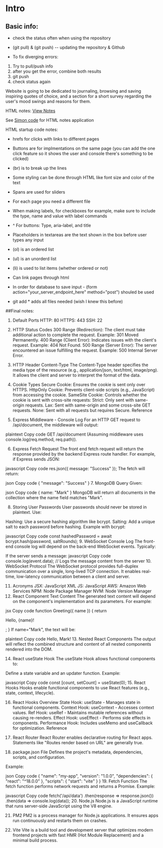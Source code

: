  # Intro
 ## Basic info:

- check the status often when using the repository 

- (git pull) & (git push) -- updating the repository & Github

- To fix diverging errors:
1) Try to pull/push info
2) after you get the error, combine both results
3) git push
4) check status again

Website is going to be dedicated to journaling, browsing and saving inspiring quotes of choice, and a section for a short survey regarding the user's mood swings and reasons for them.

HTML notes: [View Notes](HTML_notes.md)

See [Simon code](simon-html) for HTML notes application

HTML startup code notes:

- hrefs for clicks with links to different pages

- Buttons are for implmentations on the same page (you can add the one click feature so it shows the user and console there's something to be clicked)

- (br) is to break up the lines

- Some styling can be done through HTML like font size and color of the text

- Spans are used for sliders

- For each page you need a different file

- When making labels, for checkboxes for example, make sure to include the type, name and value with label commands

- ^ For buttons: Type, aria-label, and title

- Placeholders in textareas are the text shown in the box before user types any input

- (ol) is an ordered list

- (ul) is an unorderd list

- (li) is used to list items (whether ordered or not)

- Can link pages through html

- In order for database to save input - (form action="your_server_endpoint_here" method="post") shouled be used

- git add * adds all files needed (wish I knew this before) 

##Final notes:
1. Default Ports
HTTP: 80
HTTPS: 443
SSH: 22
2. HTTP Status Codes
300 Range (Redirection): The client must take additional action to complete the request. Example: 301 Moved Permanently.
400 Range (Client Error): Indicates issues with the client's request. Example: 404 Not Found.
500 Range (Server Error): The server encountered an issue fulfilling the request. Example: 500 Internal Server Error.
3. HTTP Header Content-Type
The Content-Type header specifies the media type of the resource (e.g., application/json, text/html, image/png). It allows the client and server to interpret the format of the data.

4. Cookie Types
Secure Cookie: Ensures the cookie is sent only over HTTPS.
HttpOnly Cookie: Prevents client-side scripts (e.g., JavaScript) from accessing the cookie.
SameSite Cookie: Controls whether the cookie is sent with cross-site requests:
Strict: Only sent with same-origin requests.
Lax: Sent with same-origin and some cross-site GET requests.
None: Sent with all requests but requires Secure.
Reference

5. Express Middleware - Console Log
For an HTTP GET request to /api/document, the middleware will output:

plaintext
Copy code
GET /api/document
(Assuming middleware uses console.log(req.method, req.path)).

6. Express Fetch Request
The front end fetch request will return the response provided by the backend Express route handler. For example, if Express sends JSON:

javascript
Copy code
res.json({ message: "Success" });
The fetch will return:

json
Copy code
{ "message": "Success" }
7. MongoDB Query
Given:

json
Copy code
{ name: "Mark" }
MongoDB will return all documents in the collection where the name field matches "Mark".

8. Storing User Passwords
User passwords should never be stored in plaintext. Use:

Hashing: Use a secure hashing algorithm like bcrypt.
Salting: Add a unique salt to each password before hashing.
Example with bcrypt:

javascript
Copy code
const hashedPassword = await bcrypt.hash(password, saltRounds);
9. WebSocket Console Log
The front-end console log will depend on the back-end WebSocket events. Typically:

If the server sends a message:
javascript
Copy code
console.log(event.data); // Logs the message content from the server
10. WebSocket Protocol
The WebSocket protocol provides full-duplex communication over a single, long-lived TCP connection. It enables real-time, low-latency communication between a client and server.

11. Acronyms
JSX: JavaScript XML
JS: JavaScript
AWS: Amazon Web Services
NPM: Node Package Manager
NVM: Node Version Manager
12. React Component Text Content
The generated text content will depend on the component's implementation and its parameters. For example:

jsx
Copy code
function Greeting({ name }) {
  return <p>Hello, {name}!</p>;
}
If name="Mark", the text will be:

plaintext
Copy code
Hello, Mark!
13. Nested React Components
The output will reflect the combined structure and content of all nested components rendered into the DOM.

14. React useState Hook
The useState Hook allows functional components to:

Define a state variable and an updater function.
Example:

javascript
Copy code
const [count, setCount] = useState(0);
15. React Hooks
Hooks enable functional components to use React features (e.g., state, context, lifecycle).

16. React Hooks Overview
State Hook: useState - Manages state in functional components.
Context Hook: useContext - Accesses context values.
Ref Hook: useRef - Maintains mutable references without causing re-renders.
Effect Hook: useEffect - Performs side effects in components.
Performance Hook: Includes useMemo and useCallback for optimization.
Reference

17. React Router
React Router enables declarative routing for React apps. Statements like "Routes render based on URL" are generally true.

18. package.json File
Defines the project's metadata, dependencies, scripts, and configuration.

Example:

json
Copy code
{
  "name": "my-app",
  "version": "1.0.0",
  "dependencies": {
    "react": "^18.0.0"
  },
  "scripts": {
    "start": "vite"
  }
}
19. Fetch Function
The fetch function performs network requests and returns a Promise. Example:

javascript
Copy code
fetch('/api/data')
  .then(response => response.json())
  .then(data => console.log(data));
20. Node.js
Node.js is a JavaScript runtime that runs server-side JavaScript using the V8 engine.

21. PM2
PM2 is a process manager for Node.js applications. It ensures apps run continuously and restarts them on crashes.

22. Vite
Vite is a build tool and development server that optimizes modern frontend projects with fast HMR (Hot Module Replacement) and a minimal build process.